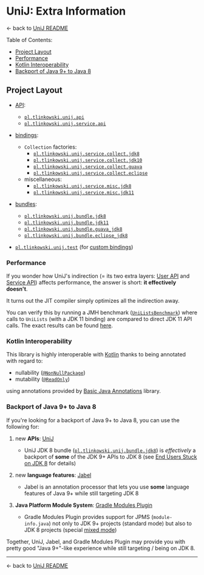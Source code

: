 # UniJ: Extra Information

← back to [UniJ README](../README.md)

Table of Contents:

-   [Project Layout](#project-layout)
-   [Performance](#performance)
-   [Kotlin Interoperability](#kotlin-interoperability)
-   [Backport of Java 9+ to Java 8](#backport-of-java-9-to-java-8)

## Project Layout

-   [API](../README.md#API):
    -   [`pl.tlinkowski.unij.api`](../subprojects/api/pl.tlinkowski.unij.api)
    -   [`pl.tlinkowski.unij.service.api`](../subprojects/api/pl.tlinkowski.unij.service.api)

-   [bindings](../README.md#bindings):
    -   `Collection` factories:
        -   [`pl.tlinkowski.unij.service.collect.jdk8`](../subprojects/bindings/collect/pl.tlinkowski.unij.service.collect.jdk8)
        -   [`pl.tlinkowski.unij.service.collect.jdk10`](../subprojects/bindings/collect/pl.tlinkowski.unij.service.collect.jdk10)
        -   [`pl.tlinkowski.unij.service.collect.guava`](../subprojects/bindings/collect/pl.tlinkowski.unij.service.collect.guava)
        -   [`pl.tlinkowski.unij.service.collect.eclipse`](../subprojects/bindings/collect/pl.tlinkowski.unij.service.collect.eclipse)
    -   miscellaneous:
        -   [`pl.tlinkowski.unij.service.misc.jdk8`](../subprojects/bindings/misc/pl.tlinkowski.unij.service.misc.jdk8)
        -   [`pl.tlinkowski.unij.service.misc.jdk11`](../subprojects/bindings/misc/pl.tlinkowski.unij.service.misc.jdk11)

-   [bundles](../README.md#bundles):
    -   [`pl.tlinkowski.unij.bundle.jdk8`](../subprojects/bundles/pl.tlinkowski.unij.bundle.jdk8)
    -   [`pl.tlinkowski.unij.bundle.jdk11`](../subprojects/bundles/pl.tlinkowski.unij.bundle.jdk11)
    -   [`pl.tlinkowski.unij.bundle.guava_jdk8`](../subprojects/bundles/pl.tlinkowski.unij.bundle.guava_jdk8)
    -   [`pl.tlinkowski.unij.bundle.eclipse_jdk8`](../subprojects/bundles/pl.tlinkowski.unij.bundle.eclipse_jdk8)

-   [`pl.tlinkowski.unij.test`](../subprojects/pl.tlinkowski.unij.test)
    (for [custom bindings](../README.md#custom-bindings))

### Performance

If you wonder how UniJ's indirection (= its two extra layers: [User API](../README.md#user-api)
and [Service API](../README.md#service-api)) affects performance, the answer is short: **it effectively doesn't**.

It turns out the JIT compiler simply optimizes all the indirection away.

You can verify this by running a JMH benchmark
([`UniListsBenchmark`](../subprojects/api/pl.tlinkowski.unij.api/src/jmh/java/pl/tlinkowski/unij/api/UniListsBenchmark.java))
where calls to `UniLists` (with a JDK 11 binding) are compared to direct JDK 11 API calls. The exact results can be
found [here](UniListsBenchmark-results.txt).

### Kotlin Interoperability

This library is highly interoperable with [Kotlin](https://kotlinlang.org/) thanks to being annotated with regard to:

-   nullability ([`@NonNullPackage`](https://github.com/tlinkowski/basic-annotations/blob/master/subprojects/pl.tlinkowski.annotation.basic/src/main/java/pl/tlinkowski/annotation/basic/NonNullPackage.java))
-   mutability ([`@ReadOnly`](https://github.com/JetBrains/kotlin/blob/master/libraries/tools/kotlin-annotations-jvm/src/kotlin/annotations/jvm/ReadOnly.java))

using annotations provided by [Basic Java Annotations](https://github.com/tlinkowski/basic-annotations) library.

### Backport of Java 9+ to Java 8

If you're looking for a backport of Java 9+ to Java 8, you can use the following for:

1.  new **APIs**: [UniJ](http://unij.tlinkowski.pl)

    -   UniJ JDK 8 bundle ([`pl.tlinkowski.unij.bundle.jdk8`](../subprojects/bundles/pl.tlinkowski.unij.bundle.jdk8))
        is *effectively* a backport of **some** of the JDK 9+ APIs to JDK 8
        (see [End Users Stuck on JDK 8](../README.md#end-users-stuck-on-jdk-8) for details)

2.  new **language features**: [Jabel](https://github.com/bsideup/jabel)

    -   Jabel is an annotation processor that lets you use **some** language features of Java 9+
        while still targeting JDK 8

3.  **Java Platform Module System**: [Gradle Modules Plugin](https://github.com/java9-modularity/gradle-modules-plugin)

    -   Gradle Modules Plugin provides support for JPMS (`module-info.java`) not only to JDK 9+ projects (standard mode)
        but also to JDK 8 projects (special
        [mixed mode](https://github.com/java9-modularity/gradle-modules-plugin#compilation-to-a-specific-java-release))

Together, UniJ, Jabel, and Gradle Modules Plugin may provide you with pretty good "Java 9+"-like experience
while still targeting / being on JDK 8. 

---

← back to [UniJ README](../README.md)
